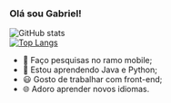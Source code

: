 ###                                                                   Olá sou Gabriel!

![GitHub stats](https://github-readme-stats.vercel.app/api?username=GabrielBBarros&show_icons=true&theme=radical)   
[![Top Langs](https://github-readme-stats.vercel.app/api/top-langs/?username=GabrielBBarros&hide_progress=true&theme=radical)](https://github.com/anuraghazra/github-readme-stats)


- 🔭 Faço pesquisas no ramo mobile;
- 🌱 Estou aprendendo Java e Python;
- 😃 Gosto de trabalhar com front-end;
- 🌐 Adoro aprender novos idiomas.

